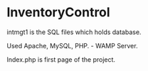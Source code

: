 # InventoryControl

intmgt1 is the SQL files which holds database.

Used Apache, MySQL, PHP. - WAMP Server.

Index.php is first page of the project.
